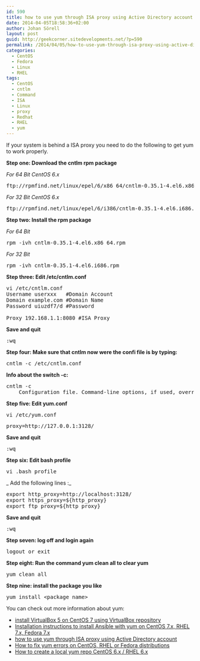 ```yaml
---
id: 590
title: how to use yum through ISA proxy using Active Directory account
date: 2014-04-05T18:58:36+02:00
author: Johan Sörell
layout: post
guid: http://geekcorner.sitedevelopments.net/?p=590
permalink: /2014/04/05/how-to-use-yum-through-isa-proxy-using-active-directory-account/
categories:
  - CentOS
  - Fedora
  - Linux
  - RHEL
tags:
  - CentOS
  - cntlm
  - Command
  - ISA
  - Linux
  - proxy
  - Redhat
  - RHEL
  - yum
---
```

If your system is behind a ISA proxy you need to do the following to get yum to work properly.

**Step one: Download the cntlm rpm package**

_For 64 Bit CentOS 6.x_

<pre class="lang:default decode:true" title="Rpm package: cntlm-0.35.1-4.el6.x86_64.rpm">ftp://rpmfind.net/linux/epel/6/x86_64/cntlm-0.35.1-4.el6.x86_64.rpm</pre>

_For 32 Bit CentOS 6.x_

<pre class="lang:default decode:true" title="Rpm Package: cntlm-0.35.1-4.el6.i686.rpm">ftp://rpmfind.net/linux/epel/6/i386/cntlm-0.35.1-4.el6.i686.rpm</pre>

**Step two: Install the rpm package**

_For 64 Bit_

<pre class="lang:default decode:true" title="command: rpm -ivh">rpm -ivh cntlm-0.35.1-4.el6.x86_64.rpm</pre>

_For 32 Bit_

<pre title="Rpm Package: cntlm-0.35.1-4.el6.i686.rpm">rpm -ivh cntlm-0.35.1-4.el6.i686.rpm</pre>

**Step three: Edit /etc/cntlm.conf**

<pre class="lang:default decode:true" title="Edit cntlm.conf">vi /etc/cntlm.conf
Username userxxx   #Domain Account
Domain example.com #Domain Name
Password uiuzdf7/d #Password

Proxy 192.168.1.1:8080 #ISA Proxy</pre>

**Save and quit**

<pre class="lang:default decode:true" title="command to write and quit the vi editor">:wq</pre>

**Step four: Make sure that cntlm now were the confi file is by typing:**

<pre class="lang:default decode:true" title="command cntlm -c filename">cntlm -c /etc/cntlm.conf</pre>

**Info about the switch -c:**

<pre class="lang:default decode:true" title="command swith -c information">cntlm -c 
    Configuration file. Command-line options, if used, override its single options or are added at the top of the list for multi options (tunnels, parent proxies, etc) with the exception of ACLs, which are completely overriden. Use /dev/null to disable any config file.</pre>

**Step five: Edit yum.conf**

<pre class="lang:default decode:true" title="Edit yum.conf">vi /etc/yum.conf</pre>

<pre class="lang:default decode:true" title="Add the line below and save with :wq">proxy=http://127.0.0.1:3128/</pre>

**Save and quit**

<pre class="lang:default decode:true" title="command to write and quit the vi editor">:wq</pre>

**Step six: Edit bash profile**

<pre class="lang:default decode:true" title="Edit .bash_profile">vi .bash_profile</pre>

_ Add the following lines :_

<pre class="lang:default decode:true" title="Add the following lines to .bash_profile">export http_proxy=http://localhost:3128/
export https_proxy=${http_proxy}
export ftp_proxy=${http_proxy}</pre>

**Save and quit**

<pre title="command to write and quit the vi editor">:wq</pre>

**Step seven: log off and login again**

<pre class="lang:default decode:true">logout or exit</pre>

**Step eight: Run the command yum clean all to clear yum**

<pre class="lang:default decode:true" title="command: yum clean all">yum clean all</pre>

**Step nine: install the package you like**

<pre class="lang:default decode:true" title="command: yum install packagename">yum install &lt;package name&gt;</pre>

You can check out more information about yum:  
<ul class = "posts-by-tag-list">

<li class="posts-by-tag-item CentOS provides Repository RHEL VirtualBox yum" id="posts-by-tag-item-705">
  <a class = "posts-by-tag-item-title" href="http://geekcorner.sitedevelopments.net/2015/07/11/install-virtualbox-5-on-centos-7-using-virtualbox-repository/">install VirtualBox 5 on CentOS 7 using VirtualBox repository</a>
</li>
<li class="posts-by-tag-item 7.x CentOS EPEL Fedora IT automation Repository yum" id="posts-by-tag-item-698">
  <a class = "posts-by-tag-item-title" href="http://geekcorner.sitedevelopments.net/2015/07/11/installation-instructions-to-install-ansible-with-yum-on-centos-7-x-rhel-7-x-fedora-7-x/">Installation instructions to install Ansible with yum on CentOS 7.x, RHEL 7.x, Fedora 7.x</a>
</li>
<li class="posts-by-tag-item CentOS cntlm Command ISA Linux proxy Redhat RHEL yum" id="posts-by-tag-item-590">
  <a class = "posts-by-tag-item-title" href="http://geekcorner.sitedevelopments.net/2014/04/05/how-to-use-yum-through-isa-proxy-using-active-directory-account/">how to use yum through ISA proxy using Active Directory account</a>
</li>
<li class="posts-by-tag-item CentOS clean Command Fedora metadata RHEL yum" id="posts-by-tag-item-575">
  <a class = "posts-by-tag-item-title" href="http://geekcorner.sitedevelopments.net/2014/04/05/how-to-fix-yum-errors-on-centos-rhel-or-fedora-distributions/">How to fix yum errors on CentOS, RHEL or Fedora distributions</a>
</li>
<li class="posts-by-tag-item CentOS Junior nmap nmap version 6.40 Redhat RHEL yum" id="posts-by-tag-item-486">
  <a class = "posts-by-tag-item-title" href="http://geekcorner.sitedevelopments.net/2014/03/13/how-to-create-a-local-yum-repo-centos-6-x-rhel-6-x/">How to create a local yum repo CentOS 6.x / RHEL 6.x</a>
</li></ul>